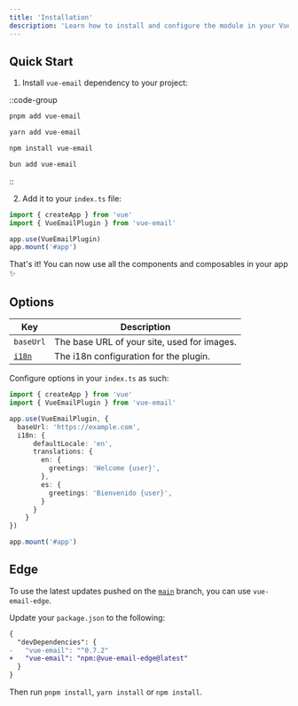 ```yaml
---
title: 'Installation'
description: 'Learn how to install and configure the module in your Vue app.'
---
```


## Quick Start

1. Install `vue-email` dependency to your project:

::code-group

```sh [pnpm]
pnpm add vue-email
```

```bash [yarn]
yarn add vue-email
```

```bash [npm]
npm install vue-email
```

```bash [bun]
bun add vue-email
```

::


2. Add it to your `index.ts` file:

```ts
import { createApp } from 'vue'
import { VueEmailPlugin } from 'vue-email'

app.use(VueEmailPlugin)
app.mount('#app')
```

That's it! You can now use all the components and composables in your app ✨

<!-- ::callout{icon="i-heroicons-exclamation-triangle"}
For Nuxt, the components and composables are auto imported, so you can use them in your templates.
:: -->

<!-- ::callout{icon="i-heroicons-exclamation-triangle"}
On versions `0.7.2` and below, you need to import the `nuxt` package from `vue-email/nuxt`
:: -->


## Options

| Key                             | Description                                 |
| ------------------------------- | ------------------------------------------- |
| `baseUrl`                       | The base URL of your site, used for images. |
| [`i18n`](/getting-started/i18n) | The i18n configuration for the plugin.      |

Configure options in your `index.ts` as such:

```ts
import { createApp } from 'vue'
import { VueEmailPlugin } from 'vue-email'

app.use(VueEmailPlugin, {
  baseUrl: 'https://example.com',
  i18n: {
      defaultLocale: 'en',
      translations: {
        en: {
          greetings: 'Welcome {user}',
        },
        es: {
          greetings: 'Bienvenido {user}',
        }
      }
    }
})

app.mount('#app')
```

## Edge

To use the latest updates pushed on the [`main`](https://github.com/vue-email/vue-email/tree/main) branch, you can use `vue-email-edge`.

Update your `package.json` to the following:

```diff [package.json]
{
  "devDependencies": {
-   "vue-email": "^0.7.2"
+   "vue-email": "npm:@vue-email-edge@latest"
  }
}
```

Then run `pnpm install`, `yarn install` or `npm install`.
